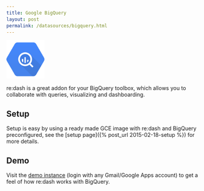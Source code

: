 ```yaml
---
title: Google BigQuery
layout: post
permalink: /datasources/bigquery.html
---
```


<img src="/static/img/bigquery-logo.png" width="100px"/>

re:dash is a great addon for your BigQuery toolbox, which allows you to collaborate with queries, visualizing and dashboarding.

## Setup

Setup is easy by using a ready made GCE image with re:dash and BigQuery preconfigured, see the [setup page]({% post_url 2015-02-18-setup %}) for more details.

## Demo

Visit the [demo instance](https://demo.redash.io) (login with any Gmail/Google Apps account) to get a feel of how re:dash works with BigQuery.
